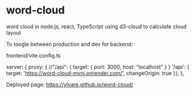 # word-cloud

word cloud in node.js, react, TypeScript using d3-cloud to calculate cloud layout

To toogle between production and dev for backend:

frontend/vite.config.ts

server: {
proxy: {
//"/api": { target: { port: 3000, host: "localhost" } }
'/api': { target: 'https://word-cloud-mvnj.onrender.com/', changeOrigin: true }},
},

Deployed page: https://ylvare.github.io/word-cloud/
